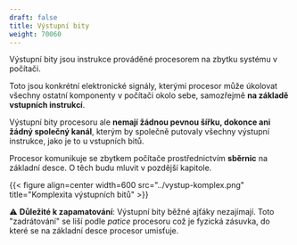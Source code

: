 ```yaml
---
draft: false
title: Výstupní bity
weight: 70060
---
```


Výstupní bity jsou instrukce prováděné procesorem na zbytku systému v počítači. 

Toto jsou konkrétní elektronické signály, kterými procesor může úkolovat všechny ostatní komponenty v počítači okolo sebe, samozřejmě **na základě vstupních instrukcí**.

Výstupní bity procesoru ale **nemají žádnou pevnou šířku, dokonce ani žádný společný kanál**, kterým by společně putovaly všechny výstupní instrukce, jako je to u vstupních bitů.

Procesor komunikuje se zbytkem počítače prostřednictvím **sběrnic** na základní desce. O těch budu mluvit v pozdější kapitole.

{{< figure align=center width=600 src="../vystup-komplex.png" title="Komplexita výstupních bitů" >}}

⚠️ **Důležité k zapamatování**: Výstupní bity běžné ajťáky nezajímají. Toto "zadrátování" se liší podle *patice* procesoru což je fyzická zásuvka, do které se na základní desce procesor umisťuje.
